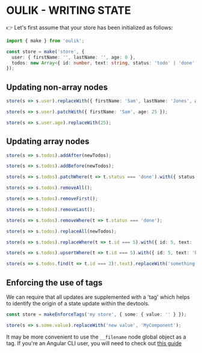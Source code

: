 # OULIK - WRITING STATE #

👉 Let's first assume that your store has been initialized as follows:
```Typescript
import { make } from 'oulik';

const store = make('store', {
  user: { firstName: '', lastName: '', age: 0 },
  todos: new Array<{ id: number, text: string, status: 'todo' | 'done' }>()
});
```
## Updating **non-array** nodes ##
```Typescript
store(s => s.user).replaceWith({ firstName: 'Sam', lastName: 'Jones', age: 25 });

store(s => s.user).patchWith({ firstName: 'Sam', age: 25 });

store(s => s.user.age).replaceWith(25);
```

## Updating **array** nodes ##
```Typescript
store(s => s.todos).addAfter(newTodos);

store(s => s.todos).addBefore(newTodos);

store(s => s.todos).patchWhere(t => t.status === 'done').with({ status: 'todo' });

store(s => s.todos).removeAll();

store(s => s.todos).removeFirst();

store(s => s.todos).removeLast();

store(s => s.todos).removeWhere(t => t.status === 'done');

store(s => s.todos).replaceAll(newTodos);

store(s => s.todos).replaceWhere(t => t.id === 5).with({ id: 5, text: 'bake cookies', status: 'todo' });

store(s => s.todos).upsertWhere(t => t.id === 5).with({ id: 5, text: 'bake cookies', status: 'todo' });

store(s => s.todos.find(t => t.id === 2)!.text).replaceWith('something else');
```

## Enforcing the use of **tags** ##
We can require that all updates are supplemented with a 'tag' which helps to identify the origin of a state update within the devtools.  
```Typescript
const store = makeEnforceTags('my store', { some: { value: '' } });

store(s => s.some.value).replaceWith('new value', 'MyComponent');
```
It may be more convenient to use the `__filename` node global object as a tag. If you're an Angular CLI user, you will need to check out [this guide](./readme-ng-tags.md)  

